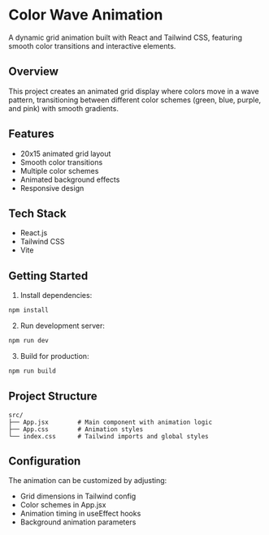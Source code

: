 # Color Wave Animation

A dynamic grid animation built with React and Tailwind CSS, featuring smooth color transitions and interactive elements.

## Overview

This project creates an animated grid display where colors move in a wave pattern, transitioning between different color schemes (green, blue, purple, and pink) with smooth gradients.

## Features

- 20x15 animated grid layout
- Smooth color transitions
- Multiple color schemes
- Animated background effects
- Responsive design

## Tech Stack

- React.js
- Tailwind CSS
- Vite

## Getting Started

1. Install dependencies:
```bash
npm install
```

2. Run development server:
```bash
npm run dev
```

3. Build for production:
```bash
npm run build
```

## Project Structure

```
src/
├── App.jsx        # Main component with animation logic
├── App.css        # Animation styles
└── index.css      # Tailwind imports and global styles
```

## Configuration

The animation can be customized by adjusting:
- Grid dimensions in Tailwind config
- Color schemes in App.jsx
- Animation timing in useEffect hooks
- Background animation parameters



